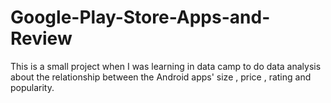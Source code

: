 # Google-Play-Store-Apps-and-Review
This is a small project when I was learning in data camp to do data analysis about the relationship between the Android apps' size , price , rating and popularity.
